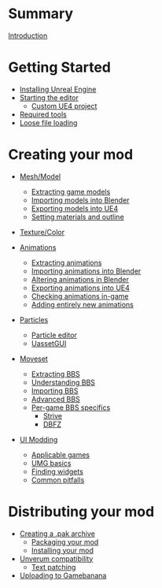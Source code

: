 # Summary

[Introduction](README.md)

# Getting Started

- [Installing Unreal Engine](getting-started/getting-unreal.md)
- [Starting the editor](getting-started/using-unreal.md)
  - [Custom UE4 project](getting-started/custom-project.md)
- [Required tools]()
- [Loose file loading]()

# Creating your mod

- [Mesh/Model]()
  - [Extracting game models]()
  - [Importing models into Blender]()
  - [Exporting models into UE4]()
  - [Setting materials and outline]()

- [Texture/Color]()

- [Animations]()
  - [Extracting animations]()
  - [Importing animations into Blender]()
  - [Altering animations in Blender]()
  - [Exporting animations into UE4]()
  - [Checking animations in-game]()
  - [Adding entirely new animations]()

- [Particles]()
  - [Particle editor]()
  - [UassetGUI]()

- [Moveset]()
  - [Extracting BBS]()
  - [Understanding BBS]()
  - [Importing BBS]()
  - [Advanced BBS]()
  - [Per-game BBS specifics]()
    - [Strive]()
    - [DBFZ]()

- [UI Modding]()
  - [Applicable games](ui-modding/applicable.md)
  - [UMG basics](ui-modding/umg.md)
  - [Finding widgets](ui-modding/assets.md)
  - [Common pitfalls](ui-modding/pitfalls.md)

# Distributing your mod
  - [Creating a .pak archive]()
    - [Packaging your mod](testing-packing/packing.md)
    - [Installing your mod](testing-packing/installing.md)
  - [Unverum compatibility]()
    - [Text patching]()
  - [Uploading to Gamebanana]()
